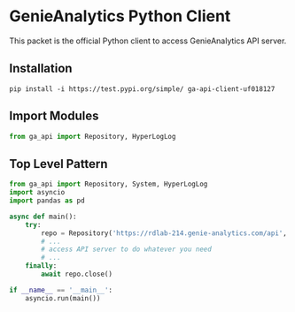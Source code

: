 # GenieAnalytics Python Client

This packet is the official Python client to access GenieAnalytics API server.

## Installation

```
pip install -i https://test.pypi.org/simple/ ga-api-client-uf018127
```

## Import Modules

```python
from ga_api import Repository, HyperLogLog
```

## Top Level Pattern

```python
from ga_api import Repository, System, HyperLogLog
import asyncio
import pandas as pd

async def main():
    try:
        repo = Repository('https://rdlab-214.genie-analytics.com/api', 'api', 'default', 'api123!@#')
        # ...
        # access API server to do whatever you need
        # ...
    finally:
        await repo.close()

if __name__ == '__main__':
    asyncio.run(main())
```


